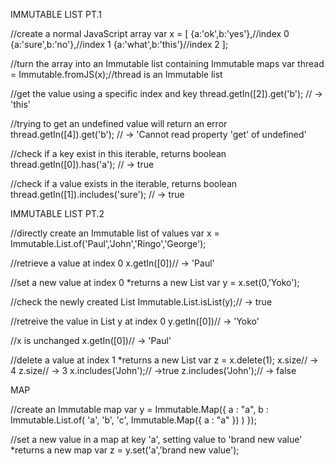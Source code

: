 IMMUTABLE LIST PT.1

//create a normal JavaScript array 
var x = [
    {a:'ok',b:'yes'},//index 0
    {a:'sure',b:'no'},//index 1
    {a:'what',b:'this'}//index 2
];

//turn the array into an Immutable list containing Immutable maps
var thread = Immutable.fromJS(x);//thread is an Immutable list

//get the value using a specific index and key
thread.getIn([2]).get('b'); // -> 'this'

//trying to get an undefined value will return an error
thread.getIn([4]).get('b'); // -> 'Cannot read property 'get' of undefined'

//check if a key exist in this iterable, returns boolean
thread.getIn([0]).has('a'); // -> true

//check if a value exists in the iterable, returns boolean
thread.getIn([1]).includes('sure'); // -> true


IMMUTABLE LIST PT.2

//directly create an Immutable list of values
var x = Immutable.List.of('Paul','John','Ringo','George');

//retrieve a value at index 0
x.getIn([0])// -> 'Paul'

//set a new value at index 0 *returns a new List
var y = x.set(0,'Yoko');

//check the newly created List
Immutable.List.isList(y);// -> true

//retreive the value in List y at index 0
y.getIn([0])// -> 'Yoko'

//x is unchanged
x.getIn([0])// -> 'Paul'

//delete a value at index 1 *returns a new List
var z = x.delete(1);
x.size// -> 4
z.size// -> 3
x.includes('John');// ->true
z.includes('John');// -> false


MAP

//create an Immutable map
var y = Immutable.Map({
 a : "a",
 b : Immutable.List.of(
  'a',
  'b',
  'c',
  Immutable.Map({
   a : "a"
  })
 )
});

//set a new value in a map at key 'a', setting value to 'brand new value' *returns a new map
var z = y.set('a','brand new value');
